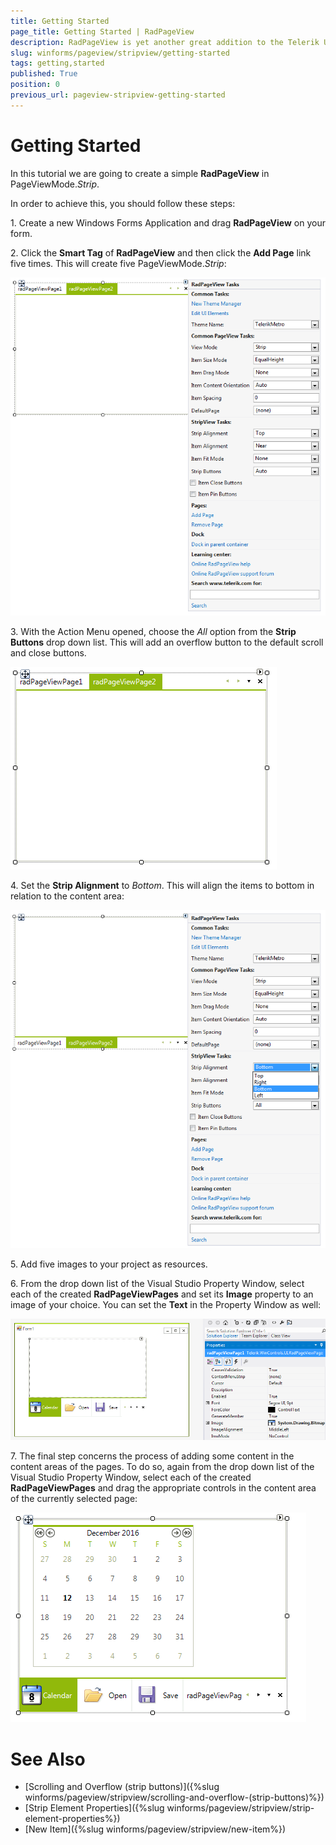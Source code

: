 ```yaml
---
title: Getting Started
page_title: Getting Started | RadPageView
description: RadPageView is yet another great addition to the Telerik UI for WinForms suite. As the name implies, this control layouts pages of subcontrols in different views.
slug: winforms/pageview/stripview/getting-started
tags: getting,started
published: True
position: 0
previous_url: pageview-stripview-getting-started
---
```


# Getting Started

In this tutorial we are going to create a simple **RadPageView** in PageViewMode.*Strip*.

In order to achieve this, you should follow these steps:

1\. Create a new Windows Forms Application and drag **RadPageView** on your form.

2\. Click the **Smart Tag** of **RadPageView** and then click the __Add Page__ link five times. This will create five PageViewMode.*Strip*: 

![](images/pageview-stripview-getting-started001.png)

3\. With the Action Menu opened, choose the *All* option from the __Strip Buttons__ drop down list. This will add an overflow button to the default scroll and close buttons. 

![](images/pageview-stripview-getting-started002.png)

4\. Set the __Strip Alignment__ to *Bottom*. This will align the items to bottom in relation to the content area: 

![](images/pageview-stripview-getting-started003.png)

5\. Add five images to your project as resources.

6\. From the drop down list of the Visual Studio Property Window, select each of the created **RadPageViewPages** and set its __Image__ property to an image of your choice. You can set the __Text__ in the Property Window as well: 

![](images/pageview-stripview-getting-started004.png)

7\. The final step concerns the process of adding some content in the content areas of the pages. To do so, again from the drop down list of the Visual Studio Property Window, select each of the created **RadPageViewPages** and drag the appropriate controls in the content area of the currently selected page: 

![](images/pageview-stripview-getting-started005.png)

# See Also

* [Scrolling and Overflow (strip buttons)]({%slug winforms/pageview/stripview/scrolling-and-overflow-(strip-buttons)%})	
* [Strip Element Properties]({%slug winforms/pageview/stripview/strip-element-properties%})	
* [New Item]({%slug winforms/pageview/stripview/new-item%})	
